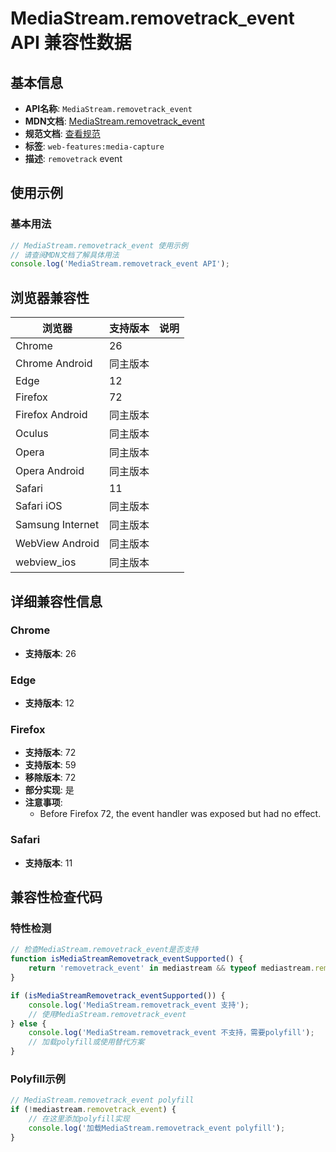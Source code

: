 # MediaStream.removetrack_event API 兼容性数据

## 基本信息

- **API名称**: `MediaStream.removetrack_event`
- **MDN文档**: [MediaStream.removetrack_event](https://developer.mozilla.org/docs/Web/API/MediaStream/removetrack_event)
- **规范文档**: [查看规范](https://w3c.github.io/mediacapture-main/#event-mediastream-removetrack)
- **标签**: `web-features:media-capture`
- **描述**: `removetrack` event

## 使用示例

### 基本用法

```javascript
// MediaStream.removetrack_event 使用示例
// 请查阅MDN文档了解具体用法
console.log('MediaStream.removetrack_event API');
```

## 浏览器兼容性

| 浏览器 | 支持版本 | 说明 |
|--------|----------|------|
| Chrome | 26 |  |
| Chrome Android | 同主版本 |  |
| Edge | 12 |  |
| Firefox | 72 |  |
| Firefox Android | 同主版本 |  |
| Oculus | 同主版本 |  |
| Opera | 同主版本 |  |
| Opera Android | 同主版本 |  |
| Safari | 11 |  |
| Safari iOS | 同主版本 |  |
| Samsung Internet | 同主版本 |  |
| WebView Android | 同主版本 |  |
| webview_ios | 同主版本 |  |

## 详细兼容性信息

### Chrome

- **支持版本**: 26

### Edge

- **支持版本**: 12

### Firefox

- **支持版本**: 72
- **支持版本**: 59
- **移除版本**: 72
- **部分实现**: 是
- **注意事项**:
  - Before Firefox 72, the event handler was exposed but had no effect.

### Safari

- **支持版本**: 11

## 兼容性检查代码

### 特性检测

```javascript
// 检查MediaStream.removetrack_event是否支持
function isMediaStreamRemovetrack_eventSupported() {
    return 'removetrack_event' in mediastream && typeof mediastream.removetrack_event === 'function';
}

if (isMediaStreamRemovetrack_eventSupported()) {
    console.log('MediaStream.removetrack_event 支持');
    // 使用MediaStream.removetrack_event
} else {
    console.log('MediaStream.removetrack_event 不支持，需要polyfill');
    // 加载polyfill或使用替代方案
}
```

### Polyfill示例

```javascript
// MediaStream.removetrack_event polyfill
if (!mediastream.removetrack_event) {
    // 在这里添加polyfill实现
    console.log('加载MediaStream.removetrack_event polyfill');
}
```

